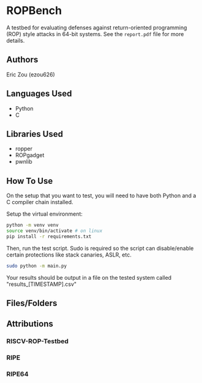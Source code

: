 # ROPBench

A testbed for evaluating defenses against return-oriented programming (ROP) style attacks in 64-bit systems. See the `report.pdf` file for more details.

## Authors
Eric Zou (ezou626)

## Languages Used
- Python
- C

## Libraries Used
- ropper
- ROPgadget
- pwnlib

## How To Use

On the setup that you want to test, you will need to have both Python and a C compiler chain installed. 

Setup the virtual environment:
```bash
python -m venv venv
source venv/bin/activate # on linux
pip install -r requirements.txt
```

Then, run the test script. Sudo is required so the script can disable/enable certain protections like stack canaries, ASLR, etc.

```bash
sudo python -m main.py
```

Your results should be output in a file on the tested system called "results_[TIMESTAMP].csv"

## Files/Folders

## Attributions
### RISCV-ROP-Testbed

### RIPE

### RIPE64
